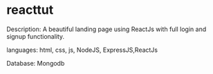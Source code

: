 # reacttut

Description: A beautiful landing page using ReactJs with full login and signup functionality.

languages: html, css, js, NodeJS, ExpressJS,ReactJs

Database: Mongodb
 
 

